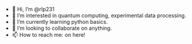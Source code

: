 - 👋 Hi, I’m @rlp231
- 👀 I’m interested in quantum computing, experimental data processing.
- 🌱 I’m currently learning python basics.
- 💞️ I’m looking to collaborate on anything.
- 📫 How to reach me: on here!

<!---
rlp231/rlp231 is a ✨ special ✨ repository because its `README.md` (this file) appears on your GitHub profile.
You can click the Preview link to take a look at your changes.
--->
